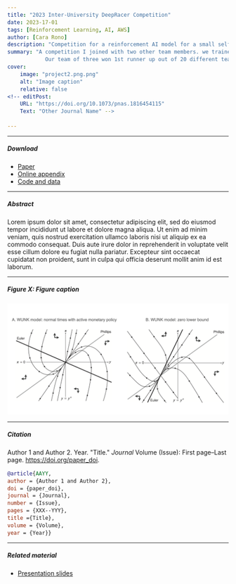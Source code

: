 ```yaml
---
title: "2023 Inter-University DeepRacer Competition" 
date: 2023-17-01
tags: [Reinforcement Learning, AI, AWS]
author: [Cara Rono]
description: "Competition for a reinforcement AI model for a small self-driving car " 
summary: "A competition I joined with two other team members. we trained a reinforcement AI model for a self-driving car using Python using AWS console.
            Our team of three won 1st runner up out of 20 different teams from different universities." 
cover:
    image: "project2.png.png"
    alt: "Image caption"
    relative: false
<!-- editPost:
    URL: "https://doi.org/10.1073/pnas.1816454115"
    Text: "Other Journal Name" -->

---
```


---

##### Download

+ [Paper](paper2.pdf)
+ [Online appendix](appendix2.pdf)
+ [Code and data](https://github.com/pmichaillat/unemployment-gap)

---

##### Abstract

Lorem ipsum dolor sit amet, consectetur adipiscing elit, sed do eiusmod tempor incididunt ut labore et dolore magna aliqua. Ut enim ad minim veniam, quis nostrud exercitation ullamco laboris nisi ut aliquip ex ea commodo consequat. Duis aute irure dolor in reprehenderit in voluptate velit esse cillum dolore eu fugiat nulla pariatur. Excepteur sint occaecat cupidatat non proident, sunt in culpa qui officia deserunt mollit anim id est laborum.

---

##### Figure X: Figure caption

![](paper2.png)

---

##### Citation

Author 1 and Author 2. Year. "Title." *Journal* Volume (Issue): First page–Last page. https://doi.org/paper_doi.

```BibTeX
@article{AAYY,
author = {Author 1 and Author 2},
doi = {paper_doi},
journal = {Journal},
number = {Issue},
pages = {XXX--YYY},
title ={Title},
volume = {Volume},
year = {Year}}
```

---

##### Related material

+ [Presentation slides](presentation2.pdf)

